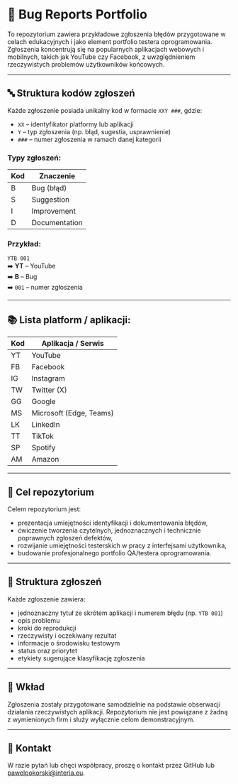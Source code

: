 # 🐞 Bug Reports Portfolio

To repozytorium zawiera przykładowe zgłoszenia błędów przygotowane w celach edukacyjnych i jako element portfolio testera oprogramowania. Zgłoszenia koncentrują się na popularnych aplikacjach webowych i mobilnych, takich jak YouTube czy Facebook, z uwzględnieniem rzeczywistych problemów użytkowników końcowych.

---

## 🔤 Struktura kodów zgłoszeń

Każde zgłoszenie posiada unikalny kod w formacie `XXY ###`, gdzie:

- `XX` – identyfikator platformy lub aplikacji  
- `Y`  – typ zgłoszenia (np. błąd, sugestia, usprawnienie)  
- `###` – numer zgłoszenia w ramach danej kategorii  

### Typy zgłoszeń:
| Kod | Znaczenie        |
|-----|------------------|
| B   | Bug (błąd)       |
| S   | Suggestion       |
| I   | Improvement      |
| D   | Documentation    |

### Przykład:
`YTB 001`  
➡️ **YT** – YouTube  
➡️ **B** – Bug  
➡️ `001` – numer zgłoszenia  

---

## 📚 Lista platform / aplikacji:

| Kod | Aplikacja / Serwis        |
|-----|---------------------------|
| YT  | YouTube                   |
| FB  | Facebook                  |
| IG  | Instagram                 |
| TW  | Twitter (X)               |
| GG  | Google                    |
| MS  | Microsoft (Edge, Teams)  |
| LK  | LinkedIn                  |
| TT  | TikTok                    |
| SP  | Spotify                   |
| AM  | Amazon                    |
---

## 📝 Cel repozytorium

Celem repozytorium jest:
- prezentacja umiejętności identyfikacji i dokumentowania błędów,
- ćwiczenie tworzenia czytelnych, jednoznacznych i technicznie poprawnych zgłoszeń defektów,
- rozwijanie umiejętności testerskich w pracy z interfejsami użytkownika,
- budowanie profesjonalnego portfolio QA/testera oprogramowania.

---

## 📂 Struktura zgłoszeń

Każde zgłoszenie zawiera:
- jednoznaczny tytuł ze skrótem aplikacji i numerem błędu (np. `YTB 001`)
- opis problemu
- kroki do reprodukcji
- rzeczywisty i oczekiwany rezultat
- informacje o środowisku testowym
- status oraz priorytet
- etykiety sugerujące klasyfikację zgłoszenia

---

## 🤝 Wkład

Zgłoszenia zostały przygotowane samodzielnie na podstawie obserwacji działania rzeczywistych aplikacji. Repozytorium nie jest powiązane z żadną z wymienionych firm i służy wyłącznie celom demonstracyjnym.

---

## 📧 Kontakt

W razie pytań lub chęci współpracy, proszę o kontakt przez GitHub lub pawelpokorski@interia.eu.
